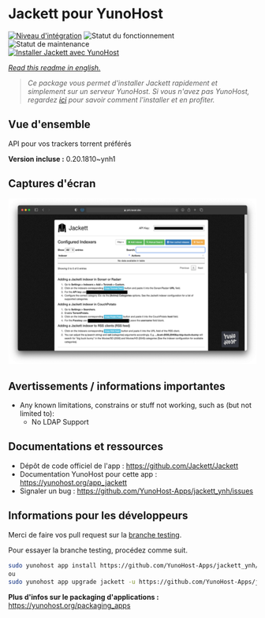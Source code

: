 <!--
N.B.: This README was automatically generated by https://github.com/YunoHost/apps/tree/master/tools/README-generator
It shall NOT be edited by hand.
-->

# Jackett pour YunoHost

[![Niveau d'intégration](https://dash.yunohost.org/integration/jackett.svg)](https://dash.yunohost.org/appci/app/jackett) ![Statut du fonctionnement](https://ci-apps.yunohost.org/ci/badges/jackett.status.svg) ![Statut de maintenance](https://ci-apps.yunohost.org/ci/badges/jackett.maintain.svg)  
[![Installer Jackett avec YunoHost](https://install-app.yunohost.org/install-with-yunohost.svg)](https://install-app.yunohost.org/?app=jackett)

*[Read this readme in english.](./README.md)*

> *Ce package vous permet d'installer Jackett rapidement et simplement sur un serveur YunoHost.
Si vous n'avez pas YunoHost, regardez [ici](https://yunohost.org/#/install) pour savoir comment l'installer et en profiter.*

## Vue d'ensemble

API pour vos trackers torrent préférés

**Version incluse :** 0.20.1810~ynh1


## Captures d'écran

![Capture d'écran de Jackett](./doc/screenshots/demo.png)

## Avertissements / informations importantes

* Any known limitations, constrains or stuff not working, such as (but not limited to):
    * No LDAP Support
## Documentations et ressources

* Dépôt de code officiel de l'app : <https://github.com/Jackett/Jackett>
* Documentation YunoHost pour cette app : <https://yunohost.org/app_jackett>
* Signaler un bug : <https://github.com/YunoHost-Apps/jackett_ynh/issues>

## Informations pour les développeurs

Merci de faire vos pull request sur la [branche testing](https://github.com/YunoHost-Apps/jackett_ynh/tree/testing).

Pour essayer la branche testing, procédez comme suit.

``` bash
sudo yunohost app install https://github.com/YunoHost-Apps/jackett_ynh/tree/testing --debug
ou
sudo yunohost app upgrade jackett -u https://github.com/YunoHost-Apps/jackett_ynh/tree/testing --debug
```

**Plus d'infos sur le packaging d'applications :** <https://yunohost.org/packaging_apps>

